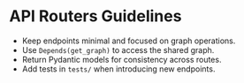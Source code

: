 # API Routers Guidelines

- Keep endpoints minimal and focused on graph operations.
- Use `Depends(get_graph)` to access the shared graph.
- Return Pydantic models for consistency across routes.
- Add tests in `tests/` when introducing new endpoints.
